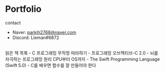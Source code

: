 # Portfolio
contact
- Naver: parkjh2768@naver.com
- Discord: Lieman#6872
<br />
읽은 책 목록
- C 프로그래밍 무작정 따라하기
- 프로그래밍 오브젝티브-C 2.0
- 뇌를 자극하는 프로그래밍 원리 CPU부터 OS까지
- The Swift Programming Language (Swift 5.0)
- C를 배우면 함수를 잘 만들어야 한다

